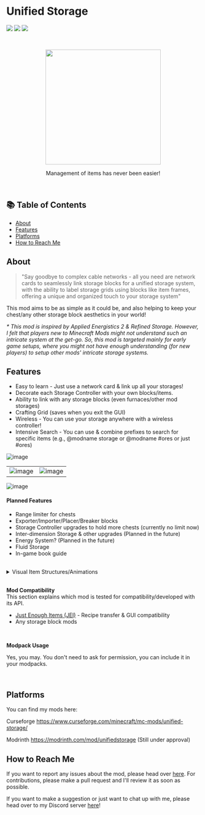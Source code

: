 # Unified Storage
![](https://cf.way2muchnoise.eu/title/943647.svg) ![](https://cf.way2muchnoise.eu/versions/943647.svg) ![](https://cf.way2muchnoise.eu/full_943647_downloads.svg)

<br>
<p align="center"><img src="https://github.com/Aster0/UnifiedStorage/assets/40921567/64ef283f-7f33-41e1-b26c-74c7e715a89c" height="300" ></p>
<p align="center">Management of items has never been easier!</p>

<br>


## 📚 Table of Contents

* [About](#about)
* [Features](#features)
* [Platforms](#platforms)
* [How to Reach Me](#reach)


## About
> "Say goodbye to complex cable networks - all you need are network cards to seamlessly link storage blocks for a unified storage system, with the ability to label storage grids using blocks like item frames, offering a unique and organized touch to your storage system"

This mod aims to be as simple as it could be, and also helping to keep your chest/any other storage block aesthetics in your world!

_* This mod is inspired by Applied Energistics 2 & Refined Storage. However, I felt that players new to Minecraft Mods might not understand such an intricate system at the get-go. So, this mod is targeted mainly for early game setups, where you might not have enough understanding (for new players) to setup other mods' intricate storage systems._

## Features
- Easy to learn - Just use a network card & link up all your storages!
- Decorate each Storage Controller with your own blocks/items.
- Ability to link with any storage blocks (even furnaces/other mod storages)
- Crafting Grid (saves when you exit the GUI)
- Wireless - You can use your storage anywhere with a wireless controller!
- Intensive Search - You can use & combine prefixes to search for specific items (e.g., @modname storage or @modname #ores or just #ores)

![image](https://i.imgur.com/FnMAnDp.png)

|                             |                             |
| ----------------------------------- | ----------------------------------- |
| ![image](https://i.imgur.com/oYJqyUw.png)  |![image](https://i.imgur.com/bK3oBup.png) |

![image](https://i.imgur.com/dMUMSkH.png)

#### Planned Features
- Range limiter for chests
- Exporter/Importer/Placer/Breaker blocks
- Storage Controller upgrades to hold more chests (currently no limit now)
- Inter-dimension Storage & other upgrades (Planned in the future) 
- Energy System? (Planned in the future)
- Fluid Storage
- In-game book guide

<br>

<details>
<summary>Visual Item Structures/Animations</summary>
  
The amount of items you put into the visual item slot will affect the representation of the final rendered structure on the Storage Controller.


Floating Block (1 block count)

<img src="https://i.gyazo.com/bfbb8ec4adf9054cc5d318cd6c051f71.gif" height="200" >

 

Item Representation (1 item count)

<img src="https://i.gyazo.com/82ce82b1a072db17a60fc0a1b114b61f.png" height="200" >


Door structure (2 block count)

<img src="https://github.com/Aster0/UnifiedStorage/assets/40921567/eb85460f-c881-4206-85bb-a45725068eb2" height="200" >

3 Block Representation (3 block count)

<img src="https://i.gyazo.com/1844167ce0b74bcb4ad6dc4bcb273929.png" height="200" >

</details>

<br>


**Mod Compatibility**
<br>
This section explains which mod is tested for compatibility/developed with its API.
- [Just Enough Items (JEI)](https://www.curseforge.com/minecraft/mc-mods/jei) - Recipe transfer & GUI compatibility
- Any storage block mods

<br>

**Modpack Usage**

Yes, you may. You don't need to ask for permission, you can include it in your modpacks.

<br>


## Platforms
You can find my mods here:

Curseforge https://www.curseforge.com/minecraft/mc-mods/unified-storage/

Modrinth https://modrinth.com/mod/unifiedstorage (Still under approval)


## How to Reach Me
If you want to report any issues about the mod, please head over [here](https://github.com/Aster0/UnifiedStorage/issues "here").  For contributions, please make a pull request and I'll review it as soon as possible.

If you want to make a suggestion or just want to chat up with me, please head over to my Discord server [here](https://discord.gg/ex27AefeNf "here")!


